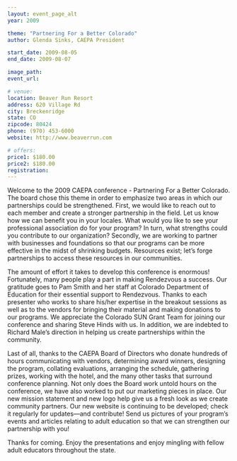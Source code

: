```yaml
---
layout: event_page_alt
year: 2009

theme: "Partnering For a Better Colorado"
author: Glenda Sinks, CAEPA President

start_date: 2009-08-05
end_date: 2009-08-07

image_path: 
event_url: 

# venue:
location: Beaver Run Resort
address: 620 Village Rd
city: Breckenridge
state: CO
zipcode: 80424
phone: (970) 453-6000
website: http://www.beaverrun.com

# offers:
price1: $180.00
price2: $180.00
registration: 
---
```

Welcome to the 2009 CAEPA conference - Partnering For a Better Colorado. The board chose this theme in order to emphasize two areas in which our partnerships could be strengthened. First, we would like to reach out to each member and create a stronger partnership in the field. Let us know how we can benefit you in your locales. What would you like to see your professional association do for your program? In turn, what strengths could you contribute to our organization? Secondly, we are working to partner with businesses and foundations so that our programs can be more effective in the midst of shrinking budgets. Resources exist; let’s forge partnerships to access these resources in our communities.

The amount of effort it takes to develop this conference is enormous! Fortunately, many people play a part in making Rendezvous a success. Our gratitude goes to Pam Smith and her staff at Colorado Department of Education for their essential support to Rendezvous. Thanks to each presenter who works to share his/her expertise in the breakout sessions as well as to the vendors for bringing their material and making donations to our programs. We appreciate the Colorado SUN Grant Team for joining our conference and sharing Steve Hinds with us. In addition, we are indebted to Richard Male’s direction in helping us create partnerships within the community.

Last of all, thanks to the CAEPA Board of Directors who donate hundreds of hours communicating with vendors, determining award winners, designing the program, collating evaluations, arranging the schedule, gathering prizes, working with the hotel, and the many other tasks that surround conference planning. Not only does the Board work untold hours on the conference, we have also worked to put our marketing pieces in place. Our new mission statement and new logo help give us a fresh look as we create community partners. Our new website is continuing to be developed; check it regularly for updates—and contribute! Send us pictures of your program’s events and articles relating to adult education so that we can strengthen our partnership with you!

Thanks for coming. Enjoy the presentations and enjoy mingling with fellow adult educators throughout the state.
